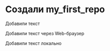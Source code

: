 ﻿# Создали my_first_repo

Добавили текст

Добавили текст через Web-браузер

Добавили текст локально 